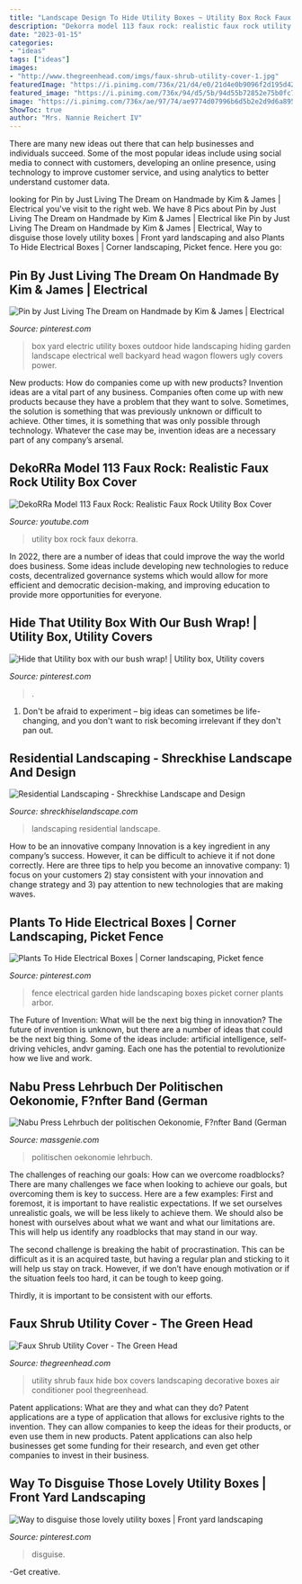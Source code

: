 ```yaml
---
title: "Landscape Design To Hide Utility Boxes ~ Utility Box Rock Faux Dekorra"
description: "Dekorra model 113 faux rock: realistic faux rock utility box cover"
date: "2023-01-15"
categories:
- "ideas"
tags: ["ideas"]
images:
- "http://www.thegreenhead.com/imgs/faux-shrub-utility-cover-1.jpg"
featuredImage: "https://i.pinimg.com/736x/21/d4/e0/21d4e0b9096f2d195d42e926189acc6d--deck-patio.jpg"
featured_image: "https://i.pinimg.com/736x/94/d5/5b/94d55b72852e75b0fc7cc41a5f3d9584--arbor-ideas-fence-ideas.jpg"
image: "https://i.pinimg.com/736x/ae/97/74/ae9774d07996b6d5b2e2d9d6a8957c9f.jpg"
ShowToc: true
author: "Mrs. Nannie Reichert IV"
---
```



There are many new ideas out there that can help businesses and individuals succeed. Some of the most popular ideas include using social media to connect with customers, developing an online presence, using technology to improve customer service, and using analytics to better understand customer data.

	

		
looking for Pin by Just Living The Dream on Handmade by Kim &amp; James | Electrical you've visit to the right web. We have 8 Pics about Pin by Just Living The Dream on Handmade by Kim &amp; James | Electrical like Pin by Just Living The Dream on Handmade by Kim &amp; James | Electrical, Way to disguise those lovely utility boxes | Front yard landscaping and also Plants To Hide Electrical Boxes | Corner landscaping, Picket fence. Here you go:
		
    
## Pin By Just Living The Dream On Handmade By Kim &amp; James | Electrical

<img loading=lazy src="https://i.pinimg.com/originals/7a/10/89/7a1089f9650044e1bf84302f34e3630c.jpg" onerror="this.onerror=null;this.src='https://tse3.mm.bing.net/th?id=OIP.1i9gGTiEhsJU2KG-PxMaDwHaFj&amp;pid=15.1';" alt="Pin by Just Living The Dream on Handmade by Kim &amp; James | Electrical">

_Source: pinterest.com_

>box yard electric utility boxes outdoor hide landscaping hiding garden landscape electrical well backyard head wagon flowers ugly covers power. 

	

New products: How do companies come up with new products?
Invention ideas are a vital part of any business. Companies often come up with new products because they have a problem that they want to solve. Sometimes, the solution is something that was previously unknown or difficult to achieve. Other times, it is something that was only possible through technology. Whatever the case may be, invention ideas are a necessary part of any company’s arsenal.

    
## DekoRRa Model 113 Faux Rock: Realistic Faux Rock Utility Box Cover

<img loading=lazy src="https://i.ytimg.com/vi/LNQ3wpL1w7k/maxresdefault.jpg" onerror="this.onerror=null;this.src='https://tse1.mm.bing.net/th?id=OIP.Y3PhNFQ72ABnolrVEZCHRgHaEK&amp;pid=15.1';" alt="DekoRRa Model 113 Faux Rock: Realistic Faux Rock Utility Box Cover">

_Source: youtube.com_

>utility box rock faux dekorra. 

	

In 2022, there are a number of ideas that could improve the way the world does business. Some ideas include developing new technologies to reduce costs, decentralized governance systems which would allow for more efficient and democratic decision-making, and improving education to provide more opportunities for everyone.

    
## Hide That Utility Box With Our Bush Wrap! | Utility Box, Utility Covers

<img loading=lazy src="https://i.pinimg.com/736x/ae/97/74/ae9774d07996b6d5b2e2d9d6a8957c9f.jpg" onerror="this.onerror=null;this.src='https://tse3.mm.bing.net/th?id=OIP.Nrg3vbXzJUNiZ28kNe2DXgHaHa&amp;pid=15.1';" alt="Hide that Utility box with our bush wrap! | Utility box, Utility covers">

_Source: pinterest.com_

>. 

	

1. Don't be afraid to experiment – big ideas can sometimes be life-changing, and you don't want to risk becoming irrelevant if they don't pan out.

    
## Residential Landscaping - Shreckhise Landscape And Design

<img loading=lazy src="https://shreckhiselandscape.com/wp-content/uploads/2017/02/entry-copy-5-1030x685.jpg" onerror="this.onerror=null;this.src='https://tse2.mm.bing.net/th?id=OIP.1gqevogTMvNcZpQALpuOEQEyDL&amp;pid=15.1';" alt="Residential Landscaping - Shreckhise Landscape and Design">

_Source: shreckhiselandscape.com_

>landscaping residential landscape. 

	

How to be an innovative company
Innovation is a key ingredient in any company’s success. However, it can be difficult to achieve it if not done correctly. Here are three tips to help you become an innovative company: 1) focus on your customers 2) stay consistent with your innovation and change strategy and 3) pay attention to new technologies that are making waves.

    
## Plants To Hide Electrical Boxes | Corner Landscaping, Picket Fence

<img loading=lazy src="https://i.pinimg.com/736x/94/d5/5b/94d55b72852e75b0fc7cc41a5f3d9584--arbor-ideas-fence-ideas.jpg" onerror="this.onerror=null;this.src='https://tse4.mm.bing.net/th?id=OIP.K4AuM2E356V_x7-PVIVLhAHaHa&amp;pid=15.1';" alt="Plants To Hide Electrical Boxes | Corner landscaping, Picket fence">

_Source: pinterest.com_

>fence electrical garden hide landscaping boxes picket corner plants arbor. 

	

The Future of Invention: What will be the next big thing in innovation?
The future of invention is unknown, but there are a number of ideas that could be the next big thing. Some of the ideas include: artificial intelligence, self-driving vehicles, andvr gaming. Each one has the potential to revolutionize how we live and work.

    
## Nabu Press Lehrbuch Der Politischen Oekonomie, F?nfter Band (German

<img loading=lazy src="https://d29pz51ispcyrv.cloudfront.net/images/I/gbuvuvPQNJQXL2wNE.LG512.JPEG" onerror="this.onerror=null;this.src='https://tse2.mm.bing.net/th?id=OIP.YFG6OJt4_2dW2zd-ppavQQAAAA&amp;pid=15.1';" alt="Nabu Press Lehrbuch der politischen Oekonomie, F?nfter Band (German">

_Source: massgenie.com_

>politischen oekonomie lehrbuch. 

	

The challenges of reaching our goals: How can we overcome roadblocks?
There are many challenges we face when looking to achieve our goals, but overcoming them is key to success. Here are a few examples:
First and foremost, it is important to have realistic expectations. If we set ourselves unrealistic goals, we will be less likely to achieve them. We should also be honest with ourselves about what we want and what our limitations are. This will help us identify any roadblocks that may stand in our way.

The second challenge is breaking the habit of procrastination. This can be difficult as it is an acquired taste, but having a regular plan and sticking to it will help us stay on track. However, if we don’t have enough motivation or if the situation feels too hard, it can be tough to keep going.

Thirdly, it is important to be consistent with our efforts.

    
## Faux Shrub Utility Cover - The Green Head

<img loading=lazy src="http://www.thegreenhead.com/imgs/faux-shrub-utility-cover-1.jpg" onerror="this.onerror=null;this.src='https://tse3.mm.bing.net/th?id=OIP.s36zPlc3T_SOi8aQv-PtEwHaLF&amp;pid=15.1';" alt="Faux Shrub Utility Cover - The Green Head">

_Source: thegreenhead.com_

>utility shrub faux hide box covers landscaping decorative boxes air conditioner pool thegreenhead. 

	

Patent applications: What are they and what can they do?
Patent applications are a type of application that allows for exclusive rights to the invention. They can allow companies to keep the ideas for their products, or even use them in new products. Patent applications can also help businesses get some funding for their research, and even get other companies to invest in their business.

    
## Way To Disguise Those Lovely Utility Boxes | Front Yard Landscaping

<img loading=lazy src="https://i.pinimg.com/736x/21/d4/e0/21d4e0b9096f2d195d42e926189acc6d--deck-patio.jpg" onerror="this.onerror=null;this.src='https://tse1.mm.bing.net/th?id=OIP.OPkDxC6xmpiqK34LKxIPbAHaEK&amp;pid=15.1';" alt="Way to disguise those lovely utility boxes | Front yard landscaping">

_Source: pinterest.com_

>disguise. 

	

-Get creative.

